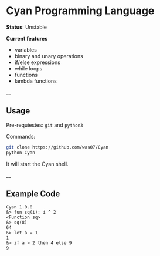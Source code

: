 # Cyan Programming Language

**Status**: Unstable

**Current features**
- variables
- binary and unary operations
- if/else expressions
- while loops
- functions
- lambda functions

__

## Usage

Pre-requiestes: `git` and `python3`

Commands:
```bash
git clone https://github.com/was07/Cyan
python Cyan
```
It will start the Cyan shell.

__

## Example Code

```
Cyan 1.0.0
&> fun sq(i): i ^ 2
<Function sq>
&> sq(8)
64
&> let a = 1
1
&> if a > 2 then 4 else 9
9
```
